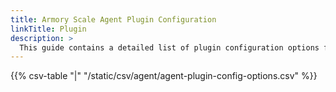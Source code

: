 ```yaml
---
title: Armory Scale Agent Plugin Configuration
linkTitle: Plugin
description: >
  This guide contains a detailed list of plugin configuration options for the Armory Scale Agent for Spinnaker and Kubernetes.
---
```



{{% csv-table "|" "/static/csv/agent/agent-plugin-config-options.csv" %}}

